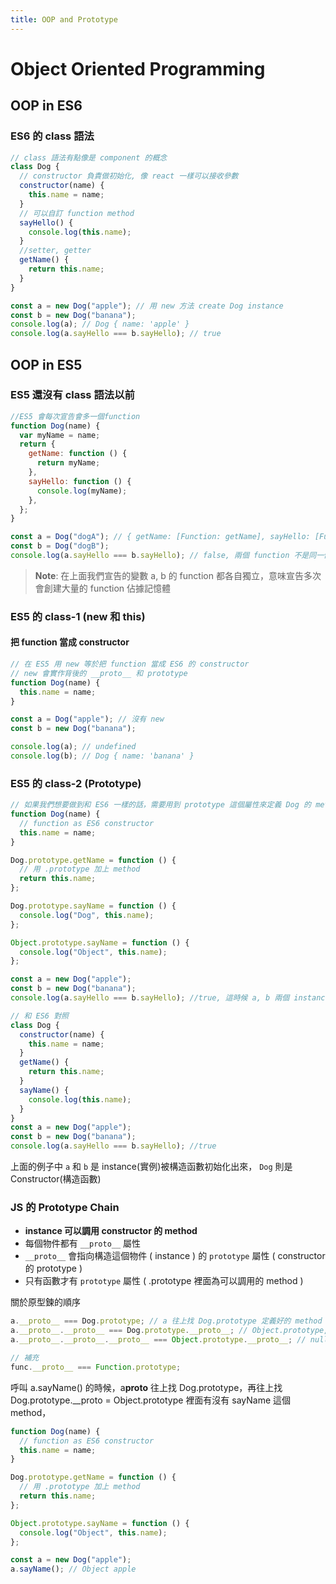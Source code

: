 ```yaml
---
title: OOP and Prototype
---
```


# Object Oriented Programming

## OOP in ES6

### ES6 的 class 語法

```js
// class 語法有點像是 component 的概念
class Dog {
  // constructor 負責做初始化, 像 react 一樣可以接收參數
  constructor(name) {
    this.name = name;
  }
  // 可以自訂 function method
  sayHello() {
    console.log(this.name);
  }
  //setter, getter
  getName() {
    return this.name;
  }
}

const a = new Dog("apple"); // 用 new 方法 create Dog instance
const b = new Dog("banana");
console.log(a); // Dog { name: 'apple' }
console.log(a.sayHello === b.sayHello); // true
```

## OOP in ES5

### ES5 還沒有 class 語法以前

```js
//ES5 會每次宣告會多一個function
function Dog(name) {
  var myName = name;
  return {
    getName: function () {
      return myName;
    },
    sayHello: function () {
      console.log(myName);
    },
  };
}

const a = Dog("dogA"); // { getName: [Function: getName], sayHello: [Function: sayHello] }
const b = Dog("dogB");
console.log(a.sayHello === b.sayHello); // false, 兩個 function 不是同一個 function
```

> **Note**: 在上面我們宣告的變數 a, b 的 function 都各自獨立，意味宣告多次會創建大量的 function 佔據記憶體

### ES5 的 class-1 (new 和 this)

#### 把 function 當成 constructor

```js
// 在 ES5 用 new 等於把 function 當成 ES6 的 constructor
// new 會實作背後的 __proto__ 和 prototype
function Dog(name) {
  this.name = name;
}

const a = Dog("apple"); // 沒有 new
const b = new Dog("banana");

console.log(a); // undefined
console.log(b); // Dog { name: 'banana' }
```

### ES5 的 class-2 (Prototype)

```js
// 如果我們想要做到和 ES6 一樣的話，需要用到 prototype 這個屬性來定義 Dog 的 method
function Dog(name) {
  // function as ES6 constructor
  this.name = name;
}

Dog.prototype.getName = function () {
  // 用 .prototype 加上 method
  return this.name;
};

Dog.prototype.sayName = function () {
  console.log("Dog", this.name);
};

Object.prototype.sayName = function () {
  console.log("Object", this.name);
};

const a = new Dog("apple");
const b = new Dog("banana");
console.log(a.sayHello === b.sayHello); //true, 這時候 a, b 兩個 instance 的 sayHello function 就會是同一個

// 和 ES6 對照
class Dog {
  constructor(name) {
    this.name = name;
  }
  getName() {
    return this.name;
  }
  sayName() {
    console.log(this.name);
  }
}
const a = new Dog("apple");
const b = new Dog("banana");
console.log(a.sayHello === b.sayHello); //true
```

上面的例子中 `a` 和 `b` 是 instance(實例)被構造函數初始化出來， `Dog` 則是 Constructor(構造函數)

### JS 的 Prototype Chain

- **instance 可以調用 constructor 的 method**
- 每個物件都有 `__proto__` 屬性
- `__proto__` 會指向構造這個物件 ( instance ) 的 `prototype` 屬性 ( constructor 的 prototype )
- 只有函數才有 `prototype` 屬性 ( .prototype 裡面為可以調用的 method )

關於原型鍊的順序

```js
a.__proto__ === Dog.prototype; // a 往上找 Dog.prototype 定義好的 method
a.__proto__.__proto__ === Dog.prototype.__proto__; // Object.prototype, a 和 Dog 可以用 Object.prototype 定義好的 method
a.__proto__.__proto__.__proto__ === Object.prototype.__proto__; // null

// 補充
func.__proto__ === Function.prototype;
```

呼叫 a.sayName() 的時候，a**proto** 往上找 Dog.prototype，再往上找 Dog.prototype.\_\_proto = Object.prototype 裡面有沒有 sayName 這個 method，

```js
function Dog(name) {
  // function as ES6 constructor
  this.name = name;
}

Dog.prototype.getName = function () {
  // 用 .prototype 加上 method
  return this.name;
};

Object.prototype.sayName = function () {
  console.log("Object", this.name);
};

const a = new Dog("apple");
a.sayName(); // Object apple
```
